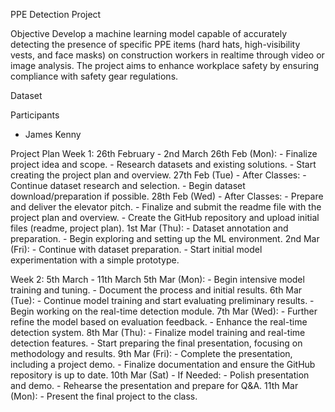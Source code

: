 PPE Detection Project

Objective
  Develop a machine learning model capable of accurately detecting the presence of specific PPE items (hard hats, high-visibility vests, and face masks) on construction workers in realtime 
  through video or image analysis. The project aims to enhance workplace safety by ensuring compliance with safety gear regulations.

Dataset
  

Participants
  - James Kenny

Project Plan
  Week 1: 26th February - 2nd March
    26th Feb (Mon):
      - Finalize project idea and scope.
      - Research datasets and existing solutions.
      - Start creating the project plan and overview.
    27th Feb (Tue) - After Classes:
      - Continue dataset research and selection.
      - Begin dataset download/preparation if possible.
    28th Feb (Wed) - After Classes:
      - Prepare and deliver the elevator pitch.
      - Finalize and submit the readme file with the project plan and overview.
      - Create the GitHub repository and upload initial files (readme, project plan).
    1st Mar (Thu):
      - Dataset annotation and preparation.
      - Begin exploring and setting up the ML environment.
    2nd Mar (Fri):
      - Continue with dataset preparation.
      - Start initial model experimentation with a simple prototype.

  Week 2: 5th March - 11th March
    5th Mar (Mon):
      - Begin intensive model training and tuning.
      - Document the process and initial results.
    6th Mar (Tue):
      - Continue model training and start evaluating preliminary results.
      - Begin working on the real-time detection module.
    7th Mar (Wed):
      - Further refine the model based on evaluation feedback.
      - Enhance the real-time detection system.
    8th Mar (Thu):
      - Finalize model training and real-time detection features.
      - Start preparing the final presentation, focusing on methodology and results.
    9th Mar (Fri):
      - Complete the presentation, including a project demo.
      - Finalize documentation and ensure the GitHub repository is up to date.
    10th Mar (Sat) - If Needed:
      - Polish presentation and demo.
      - Rehearse the presentation and prepare for Q&A.
    11th Mar (Mon):
      - Present the final project to the class.

